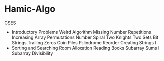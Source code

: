 # Hamic-Algo

CSES

-   Introductory Problems
    Weird Algorithm
    Missing Number
    Repetitions
    Increasing Array
    Permutations
    Number Spiral
    Two Knights
    Two Sets
    Bit Strings
    Trailing Zeros
    Coin Piles
    Palindrome Reorder
    Creating Strings I
-   Sorting and Searching
    Room Allocation
    Reading Books
    Subarray Sums I
    Subarray Divisibility
